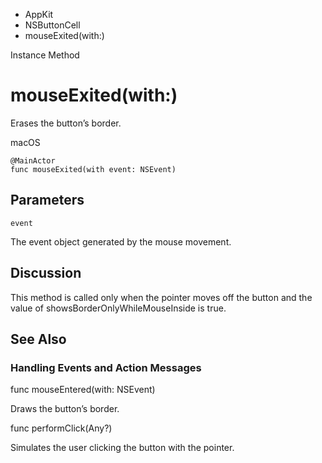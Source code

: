 

- AppKit
- NSButtonCell
-  mouseExited(with:) 

Instance Method

# mouseExited(with:)

Erases the button’s border.

macOS

``` source
@MainActor
func mouseExited(with event: NSEvent)
```

## Parameters 

`event`  

The event object generated by the mouse movement.

## Discussion

This method is called only when the pointer moves off the button and the value of showsBorderOnlyWhileMouseInside is true.

## See Also

### Handling Events and Action Messages

func mouseEntered(with: NSEvent)

Draws the button’s border.

func performClick(Any?)

Simulates the user clicking the button with the pointer.

